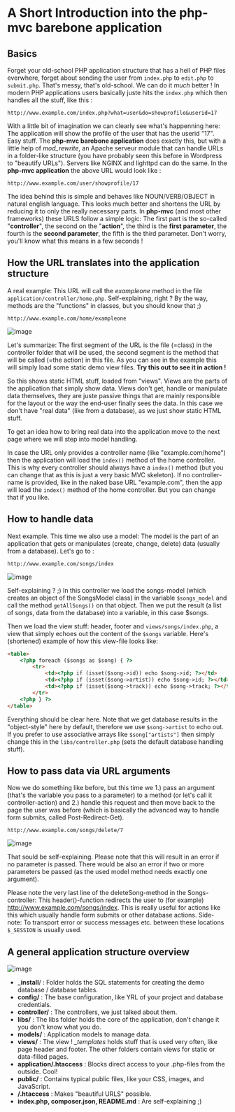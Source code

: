A Short Introduction into the php-mvc barebone application
===========

Basics
--------
Forget your old-school PHP application structure that has a hell of PHP files everwhere, forget about sending the user from ```index.php``` to ```edit.php``` to ```submit.php```. That's messy, that's old-school. We can do it *much* better ! In modern PHP applications users basically juste hits the ```index.php``` which then handles all the stuff, like this :

```
http://www.example.com/index.php?what=user&do=showprofile&userid=17
```

With a little bit of imagination we can clearly see what's happenning here: The application will show the profile of the user that has the userid "17". Easy stuff. The **php-mvc barebone application** does exactly this, but with a little help of *mod_rewrite*, an Apache serveur module that can handle URLs in a folder-like structure (you have probably seen this before in Wordpress to "beautify URLs"). Servers like NGINX and lighttpd can do the same. In the **php-mvc application** the above URL would look like : 

```
http://www.example.com/user/showprofile/17
```

The idea behind this is simple and behaves like NOUN/VERB/OBJECT in natural english language. This looks much better and shortens the URL by reducing it to only the really necessary parts. In **php-mvc** (and most other frameworks) these URLS follow a simple logic: The first part is the so-called "**controller**", the second on the "**action**", the third is the **first parameter**, the fourth is the **second parameter**, the fifth is the third parameter. Don't worry, you'll know what this means in a few seconds !


How the URL translates into the application structure
--------
A real example: This URL will call the *exampleone* method in the file ```application/controller/home.php```. Self-explaining, right ? By the way, methods are the "functions" in classes, but you should know that ;)

```
http://www.example.com/home/exampleone
```
![image](images/img1.png)

Let's summarize: The first segment of the URL is the file (=class) in the controller folder that will be used, the second segment is the method that will be called (=the action) in this file. As you can see in the example this will simply load some static demo view files. 
**Try this out to see it in action !**

So this shows static HTML stuff, loaded from "views". Views are the parts of the application that simply show data. Views don't get, handle or manipulate data themselves, they are juste passive things that are mainly responsible for the layout or the way the end-user finally sees the data. In this case we don't have "real data" (like from a database), as we just show static HTML stuff.

To get an idea how to bring real data into the application move to the next page where we will step into model handling.

In case the URL only provides a controller name (like "example.com/home") then the application will load the ```index()``` method of the home controller. This is why every controller should always have a ```index()``` method (but you can change that as this is just a very basic MVC skeleton). If no controller-name is provided, like in the naked base URL "example.com", then the app will load the ```index()``` method of the home controller. But you can change that if you like.


How to handle data
--------
Next example. This time we also use a model: The model is the part of an application that gets or manipulates (create, change, delete) data (usually from a database). Let's go to :

```
http://www.example.com/songs/index
```
![image](images/img2.png)

Self-explaining ? ;) In this controller we load the songs-model (which creates an object of the SongsModel class) in the variable ```$songs_model``` and call the method ```getAllSongs()``` on that object. Then we put the result (a list of songs, data from the database) into a variable, in this case $songs.

Then we load the view stuff: header, footer and ```views/songs/index.php```, a view that simply echoes out the content of the ```$songs``` variable. Here's (shortened) example of how this view-file looks like:

```html
<table>
	<?php foreach ($songs as $song) { ?>
		<tr>
			<td><?php if (isset($song->id)) echo $song->id; ?></td>
			<td><?php if (isset($song->artist)) echo $song->id; ?></td>
			<td><?php if (isset($song->track)) echo $song->track; ?></td>
		</tr>
	<?php } ?>
</table>
```

Everything should be clear here. Note that we get database results in the "object-style" here by default, therefore we use ```$song->artist``` to echo out. If you prefer to use associative arrays like ```$song["artists"]``` then simply change this in the ```libs/controller.php``` (sets the default database handling stuff).


How to pass data via URL arguments
--------

Now we do something like before, but this time we 1.) pass an argument (that's the variable you pass to a parameter) to a method (or let's call it controller-action) and 2.) handle this request and then move back to the page the user was before (which is basically the advanced way to handle form submits, called Post-Redirect-Get).

```
http://www.example.com/songs/delete/7
```

![image](images/img3.png)

That sould be self-explaining. Please note that this will result in an error if no parameter is passed. There would be also an error if two or more parameters be passed (as the used model method needs exactly one argument).

Please note the very last line of the deleteSong-method in the Songs-controller: This header()-function redirects the user to (for example) http://www.example.com/songs/index.
This is really useful for actions like this which usually handle form submits or other database actions. Side-note: To transport error or success messages etc. between these locations ```$_SESSION``` is usually used.


A general application structure overview
--------

![image](images/img4.png)

- **_install**/ : Folder holds the SQL statements for creating the demo database / database tables.
- **config/** : The base configuration, like YRL of your project and database credentials.
- **controller/** : The controllers, we just talked about them.
- **libs/** : The libs folder holds the core of the application, don't change it you don't know what you do.
- **models/** : Application models to manage data. 
- **views/** : The view ! *_templates* holds stuff that is used very often, like page header and footer. The other folders contain views for static or data-filled pages.
- **application/.htaccess** : Blocks direct access to your .php-files from the outside. Cool!
- **public/** : Contains typical public files, like your CSS, images, and JavaScript.
- **/.htaccess** : Makes "beautiful URLS" possible.
- **index.php, composer.json, README.md** : Are self-explaining ;)






